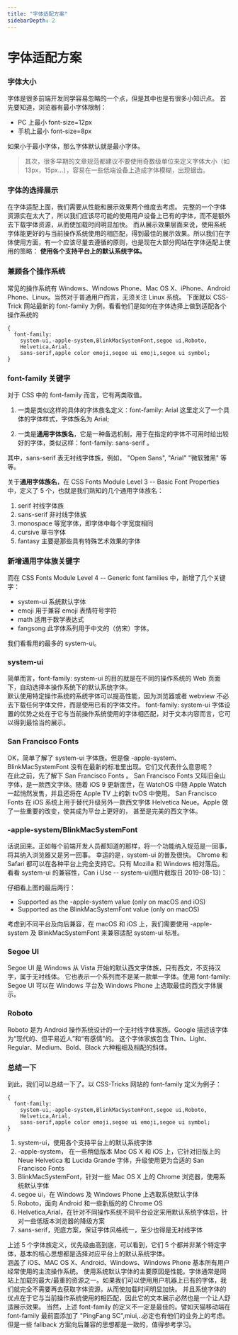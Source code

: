 ```yaml
---
title: "字体适配方案"
sidebarDepth: 2
---
```


# 字体适配方案

### 字体大小

字体是很多前端开发同学容易忽略的一个点，但是其中也是有很多小知识点。
首先要知道，浏览器有最小字体限制：

- PC 上最小 font-size=12px
- 手机上最小 font-size=8px

如果小于最小字体，那么字体默认就是最小字体。

> 其次，很多早期的文章规范都建议不要使用奇数级单位来定义字体大小（如 13px，15px...），容易在一些低端设备上造成字体模糊，出现锯齿。

### 字体的选择展示

在字体适配上面，我们需要从性能和展示效果两个维度去考虑。
完整的一个字体资源实在太大了，所以我们应该尽可能的使用用户设备上已有的字体，而不是额外去下载字体资源，从而使加载时间明显加快。
而从展示效果层面来说，使用系统字体能更好的与当前操作系统使用的相匹配，得到最佳的展示效果。所以我们在字体使用方面，有一个应该尽量去遵循的原则，也是现在大部分网站在字体适配上使用的策略：
**使用各个支持平台上的默认系统字体。**

### 兼顾各个操作系统

常见的操作系统有 Windows、Windows Phone、Mac OS X、iPhone、Android Phone、Linux。当然对于普通用户而言，无须关注 Linux 系统。
下面就以 CSS-Trick 网站最新的 font-family 为例，看看他们是如何在字体选择上做到适配各个操作系统的

```
{
  font-family:
    system-ui,-apple-system,BlinkMacSystemFont,segoe ui,Roboto,
    Helvetica,Arial,
    sans-serif,apple color emoji,segoe ui emoji,segoe ui symbol;
}
```

### font-family 关键字

对于 CSS 中的 font-family 而言，它有两类取值。

1. 一类是类似这样的具体的字体族名定义：font-family: Arial 这里定义了一个具体的字体样式，字体族名为 Arial;

2. 一类是**通用字体族名**，它是一种备选机制，用于在指定的字体不可用时给出较好的字体，类似这样：font-family: sans-serif 。

其中，sans-serif 表无衬线字体族，例如， "Open Sans", "Arial" "微软雅黑" 等等。

关于**通用字体族名**，在 CSS Fonts Module Level 3 -- Basic Font Properties 中，定义了 5 个，也就是我们熟知的几个通用字体族名：

1. serif 衬线字体族
2. sans-serif 非衬线字体族
3. monospace 等宽字体，即字体中每个字宽度相同
4. cursive 草书字体
5. fantasy 主要是那些具有特殊艺术效果的字体

### 新增通用字体族关键字

而在 CSS Fonts Module Level 4 -- Generic font families 中，新增了几个关键字：

- system-ui 系统默认字体
- emoji 用于兼容 emoji 表情符号字符
- math 适用于数学表达式
- fangsong 此字体系列用于中文的（仿宋）字体。

我们看看用的最多的 system-ui。

### system-ui

简单而言，font-family: system-ui 的目的就是在不同的操作系统的 Web 页面下，自动选择本操作系统下的默认系统字体。  
默认使用特定操作系统的系统字体可以提高性能，因为浏览器或者 webview 不必去下载任何字体文件，而是使用已有的字体文件。 font-family: system-ui 字体设置的优势之处在于它与当前操作系统使用的字体相匹配，对于文本内容而言，它可以得到最恰当的展示。

### San Francisco Fonts

OK，简单了解了 system-ui 字体族。但是像 -apple-system、BlinkMacSystemFont 没有在最新的标准里出现。它们又代表什么意思呢？  
在此之前，先了解下 San Francisco Fonts 。
San Francisco Fonts 又叫旧金山字体，是一款西文字体。随着 iOS 9 更新面世，在 WatchOS 中随 Apple Watch 一起悄然发售，并且还将在 Apple TV 上的新 tvOS 中使用。
San Francisco Fonts 在 iOS 系统上用于替代升级另外一款西文字体 Helvetica Neue。Apple 做了一些重要的改变，使其成为平台上更好的， 甚至是完美的西文字体。

### -apple-system/BlinkMacSystemFont

话说回来。正如每个前端开发人员都知道的那样，将一个功能纳入规范是一回事，将其纳入浏览器又是另一回事。
幸运的是，system-ui 的普及很快。 Chrome 和 Safari 都可以在各种平台上完全支持它。只有 Mozilla 和 Windows 相对落后。
看看 system-ui 的兼容性，Can i Use -- system-ui(图片截取日 2019-08-13)：

仔细看上图的最后两行：

- Supported as the -apple-system value (only on macOS and iOS)
- Supported as the BlinkMacSystemFont value (only on macOS)

考虑到不同平台及向后兼容，在 macOS 和 iOS 上，我们需要使用 -apple-system 及 BlinkMacSystemFont 来兼容适配 system-ui 标准。

### Segoe UI

Segoe UI 是 Windows 从 Vista 开始的默认西文字体族，只有西文，不支持汉字，属于无衬线体。
它也表示一个系列而不是某一款单一字体。使用 font-family: Segoe UI 可以在 Windows 平台及 Windows Phone 上选取最佳的西文字体展示。

### Roboto

Roboto 是为 Android 操作系统设计的一个无衬线字体家族。Google 描述该字体为“现代的、但平易近人”和“有感情”的。
这个字体家族包含 Thin、Light、Regular、Medium、Bold、Black 六种粗细及相配的斜体。

### 总结一下

到此，我们可以总结一下了。以 CSS-Tricks 网站的 font-family 定义为例子：

```
{
  font-family:
    system-ui,-apple-system,BlinkMacSystemFont,segoe ui,Roboto,
    Helvetica,Arial,
    sans-serif,apple color emoji,segoe ui emoji,segoe ui symbol;
}
```

1. system-ui，使用各个支持平台上的默认系统字体
2. -apple-system， 在一些稍低版本 Mac OS X 和 iOS 上，它针对旧版上的 Neue Helvetica 和 Lucida Grande 字体，升级使用更为合适的 San Francisco Fonts
3. BlinkMacSystemFont，针对一些 Mac OS X 上的 Chrome 浏览器，使用系统默认字体
4. segoe ui，在 Windows 及 Windows Phone 上选取系统默认字体
5. Roboto，面向 Android 和一些新版的的 Chrome OS
6. Helvetica,Arial，在针对不同操作系统不同平台设定采用默认系统字体后，针对一些低版本浏览器的降级方案
7. sans-serif，兜底方案，保证字体风格统一，至少也得是无衬线字体

上述 5 个字体族定义，优先级由高到底，可以看到，它们 5 个都并非某个特定字体，基本的核心思想都是选择对应平台上的默认系统字体。    
涵盖了 iOS、MAC OS X、Android、Windows、Windows Phone 基本所有用户经常使用的主流操作系统。
使用系统默认字体的主要原因是性能。字体通常是网站上加载的最大/最重的资源之一。如果我们可以使用用户机器上已有的字体，我们就完全不需要再去获取字体资源，从而使加载时间明显加快。
并且系统字体的优点在于它与当前操作系统使用的相匹配，因此它的文本展示必然也是一个让人舒适展示效果。
当然，上述 font-family 的定义不一定是最佳的。譬如天猫移动端在 font-family 最前面添加了 "PingFang SC",miui,..必定也有他们的业务上的考虑。但是一些 fallback 方案向后兼容的思想都是一致的，值得参考学习。
